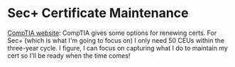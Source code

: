 # Sec+ Certificate Maintenance
[CompTIA website](https://www.comptia.org/continuing-education/choose/renewing-with-multiple-activities): CompTIA gives some options for renewing certs.  For Sec+ (which is what I'm going to focus on) I only need 50 CEUs within the three-year cycle.  I figure, I can focus on capturing what I do to maintain my cert so I'll be ready when the time comes!

